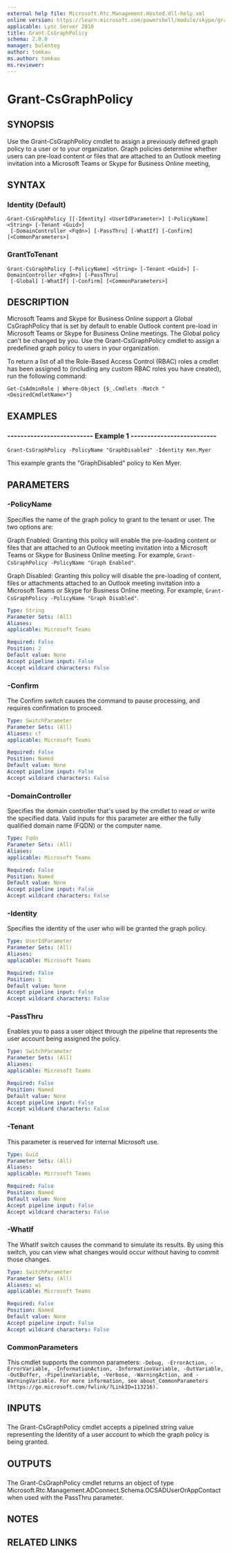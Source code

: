 ```yaml
---
external help file: Microsoft.Rtc.Management.Hosted.dll-help.xml 
online version: https://learn.microsoft.com/powershell/module/skype/grant-csgraphpolicy
applicable: Lync Server 2010
title: Grant-CsGraphPolicy
schema: 2.0.0
manager: bulenteg
author: tomkau
ms.author: tomkau
ms.reviewer:
---
```


# Grant-CsGraphPolicy

## SYNOPSIS
Use the Grant-CsGraphPolicy cmdlet to assign a previously defined graph policy to a user or to your organization.
Graph policies determine whether users can pre-load content or files that are attached to an Outlook meeting invitation into a Microsoft Teams or Skype for Business Online meeting,

## SYNTAX

### Identity (Default)
```
Grant-CsGraphPolicy [[-Identity] <UserIdParameter>] [-PolicyName] <String> [-Tenant <Guid>]
 [-DomainController <Fqdn>] [-PassThru] [-WhatIf] [-Confirm] [<CommonParameters>]
```

### GrantToTenant
```
Grant-CsGraphPolicy [-PolicyName] <String> [-Tenant <Guid>] [-DomainController <Fqdn>] [-PassThru]
 [-Global] [-WhatIf] [-Confirm] [<CommonParameters>]
```

## DESCRIPTION
Microsoft Teams and Skype for Business Online support a Global CsGraphPolicy that is set by default to enable Outlook content pre-load in Microsoft Teams or Skype for Business Online meetings.
The Global policy can't be changed by you.
Use the Grant-CsGraphPolicy cmdlet to assign a predefined graph policy to users in your organization.

To return a list of all the Role-Based Access Control (RBAC) roles a cmdlet has been assigned to (including any custom RBAC roles you have created), run the following command:

`Get-CsAdminRole | Where-Object {$_.Cmdlets -Match "<DesiredCmdletName>"}`

## EXAMPLES

### -------------------------- Example 1 -------------------------- 
```
Grant-CsGraphPolicy -PolicyName "GraphDisabled" -Identity Ken.Myer
```

This example grants the "GraphDisabled" policy to Ken Myer.


## PARAMETERS

### -PolicyName
Specifies the name of the graph policy to grant to the tenant or user.
The two options are:

Graph Enabled: Granting this policy will enable the pre-loading content or files that are attached to an Outlook meeting invitation into a Microsoft Teams or Skype for Business Online meeting.
For example, `Grant-CsGraphPolicy -PolicyName "Graph Enabled"`.

Graph Disabled: Granting this policy will disable the pre-loading of content, files or attachments attached to an Outlook meeting invitation into a Microsoft Teams or Skype for Business Online meeting.
For example, `Grant-CsGraphPolicy -PolicyName "Graph Disabled"`.

```yaml
Type: String
Parameter Sets: (All)
Aliases: 
applicable: Microsoft Teams

Required: False
Position: 2
Default value: None
Accept pipeline input: False
Accept wildcard characters: False
```

### -Confirm
The Confirm switch causes the command to pause processing, and requires confirmation to proceed.

```yaml
Type: SwitchParameter
Parameter Sets: (All)
Aliases: cf
applicable: Microsoft Teams

Required: False
Position: Named
Default value: None
Accept pipeline input: False
Accept wildcard characters: False
```

### -DomainController
Specifies the domain controller that's used by the cmdlet to read or write the specified data.
Valid inputs for this parameter are either the fully qualified domain name (FQDN) or the computer name.

```yaml
Type: Fqdn
Parameter Sets: (All)
Aliases: 
applicable: Microsoft Teams

Required: False
Position: Named
Default value: None
Accept pipeline input: False
Accept wildcard characters: False
```

### -Identity
Specifies the identity of the user who will be granted the graph policy.

```yaml
Type: UserIdParameter
Parameter Sets: (All)
Aliases: 
applicable: Microsoft Teams

Required: False
Position: 1
Default value: None
Accept pipeline input: False
Accept wildcard characters: False
```

### -PassThru
Enables you to pass a user object through the pipeline that represents the user account being assigned the policy.

```yaml
Type: SwitchParameter
Parameter Sets: (All)
Aliases: 
applicable: Microsoft Teams

Required: False
Position: Named
Default value: None
Accept pipeline input: False
Accept wildcard characters: False
```

### -Tenant
This parameter is reserved for internal Microsoft use.

```yaml
Type: Guid
Parameter Sets: (All)
Aliases: 
applicable: Microsoft Teams

Required: False
Position: Named
Default value: None
Accept pipeline input: False
Accept wildcard characters: False
```

### -WhatIf
The WhatIf switch causes the command to simulate its results.
By using this switch, you can view what changes would occur without having to commit those changes.

```yaml
Type: SwitchParameter
Parameter Sets: (All)
Aliases: wi
applicable: Microsoft Teams

Required: False
Position: Named
Default value: None
Accept pipeline input: False
Accept wildcard characters: False
```

### CommonParameters
This cmdlet supports the common parameters: `-Debug, -ErrorAction, -ErrorVariable, -InformationAction, -InformationVariable, -OutVariable, -OutBuffer, -PipelineVariable, -Verbose, -WarningAction, and -WarningVariable. For more information, see about_CommonParameters (https://go.microsoft.com/fwlink/?LinkID=113216).`

## INPUTS

###  
The Grant-CsGraphPolicy cmdlet accepts a pipelined string value representing the Identity of a user account to which the graph policy is being granted.

## OUTPUTS

###  
The Grant-CsGraphPolicy cmdlet returns an object of type Microsoft.Rtc.Management.ADConnect.Schema.OCSADUserOrAppContact when used with the PassThru parameter.

## NOTES

## RELATED LINKS
